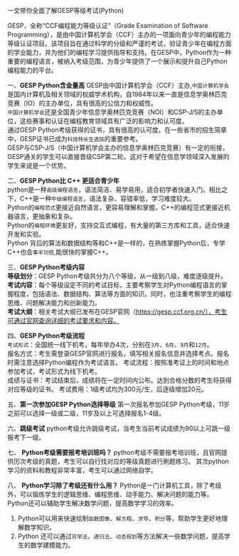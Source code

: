 
一文带你全面了解GESP等级考试(Python)

GESP，全称“CCF编程能力等级认证”（Grade Examination of Software Programming），是由中国计算机学会（CCF）主办的一项面向青少年的编程能力等级认证项目。该项目旨在通过科学的分级和严谨的考试，验证青少年在编程方面的学业能力，并为他们的编程学习提供指导和支持。在GESP中，Python作为一种重要的编程语言，被纳入考级范围，为青少年提供了一个展示和提升自己Python编程能力的平台。

一、**GESP Python含金量高** 
GESP由中国计算机学会（CCF）主办,`中国计算机学会`是国内计算机及相关领域的权威学术机构，自1984年以来一直是信息学奥林匹克竞赛（IO）的主办单位，具有很高的公信力和权威性。  
`中国计算机学会`还是全国青少年信息学奥林匹克竞赛（NOI）和CSP-J/S的主办单位，这些赛事和认证在编程教育领域具有广泛的影响力和认可度。  
通过GESP Python考级获得的证书，具有很高的认可度。在一些省市的招生简章中，GESP证书已成为`科技特长生选拔`的重要参考。  
GESP与CSP-J/S（中国计算机学会主办的信息学奥林匹克竞赛）有一定的衔接，GESP通关的学生可以直接晋级CSP第二轮。这对于希望在信息学领域深入发展的学生来说是一个优势。

二、**GESP Python比 C++ 更适合青少年**  
python是一种`高级编程语言`，语法简洁、易学易用，适合初学者快速入门。相比之下，C++是一种`中级编程语言`，语法复杂、容错率低，学习难度较大。  
Python的`编程范式`更接近自然语言，更容易理解和掌握。C++的编程范式更接近机器语言，更抽象和复杂。  
Python的`编程环境`更友好，支持交互式编程，有大量的第三方库和工具，适合快速开发和实验。  
Python 背后的算法和数据结构等和C++是一样的，在熟练掌握Python后，专学C++也会`事半功倍`,能很快的掌握C++。

三、**GESP Python考级内容**  
**等级划分**：GESP Python考级共分为八个等级，从一级到八级，难度逐级提升。  
**考试内容**：每个等级设定不同的考试目标，主要考察学生对Python编程语言的掌握程度，包括语法、数据结构、算法等方面的知识。同时，也注重考察学生的编程思维、问题解决能力和创新能力。  
**考试大纲**：相关考试大纲已发布在GESP官网（<https://gesp.ccf.org.cn/），考生可通过官网查询详细的考试要求和内容。>  

四、**GESP Python考级流程**  
`考试形式`：全国统一线下机考，每年举办4次，分别在`3月`、`6月`、`9月`和`12月`。  
报名方式：考生需登录GESP官网进行报名，填写相关报名信息并选择考点。报名时需注意选择Python编程作为考试语言。
考试流程：按照准考证上的时间和地点参加考试，考试形式为线下机考。  
成绩与证书：考试结束后，成绩将在一定时间内公布。达到合格分数的考生将获得对应等级的证书。
考试费用：1级考试均为300元/生，后逐级增加20元。

五、**第一次参加GESP Python选择等级**
第一次报名参加GESP Python考级，11岁之前可以选择一级或二级，11岁及以上可选择报名1-4级。

六、**跳级考试**
python考级允许跳级考试，当考生当前考试成绩为90以上可跳一级报考下一级。

七、 **Python考级需要报考培训班吗？**
python考级不需要报考培训班，且官网提供历次考级的真题，考生可以自行找对应的等级真题进行刷题练习。
其次python学习的资料和教程非常丰富，考生可以通过网络自学。

八、 **Python学习除了考级还有什么用？**
Python是一门计算机工具，除了考级外，可以锻炼学生的逻辑思维、编程思维、动手能力、解决问题的能力等。 
Python还可以辅助学生解决数学问题，提高数学学习的效率。 

1. Python可以用来快速绘制`函数图像`、`解方程`、`求导`、`积分`等，帮助学生更好地理解数学知识。
2. Python 还可以通过`穷举法`、`递归法`、`动态规划`等方法解决一些数学问题，提高学生的数学建模能力。
